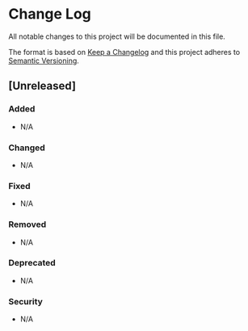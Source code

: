 # Change Log
All notable changes to this project will be documented in this file.

The format is based on [Keep a Changelog](http://keepachangelog.com/)
and this project adheres to [Semantic Versioning](http://semver.org/).

## [Unreleased]

### Added

- N/A

### Changed

- N/A

### Fixed

- N/A 

### Removed

- N/A

### Deprecated

- N/A

### Security

- N/A
